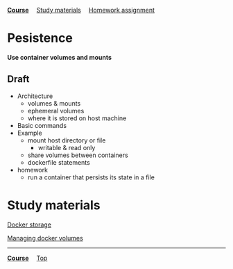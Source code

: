 **[Course](../README.md)**
&emsp;[Study materials](#study-materials)
&emsp;[Homework assignment](./homework/README.md)

# Pesistence

**Use container volumes and mounts**

## Draft
- Architecture
  - volumes & mounts
  - ephemeral volumes
  - where it is stored on host machine
- Basic commands
- Example
  - mount host directory or file
    - writable & read only
  - share volumes between containers
  - dockerfile statements
- homework
  - run a container that persists its state in a file

# Study materials

[Docker storage](https://capgemini.udemy.com/course/learn-docker/learn/lecture/15829082#overview)

[Managing docker volumes](https://capgemini.udemy.com/course/docker-tutorial/learn/lecture/16369728#overview)

---
**[Course](../README.md)**
&emsp;[Top](./README.md)
